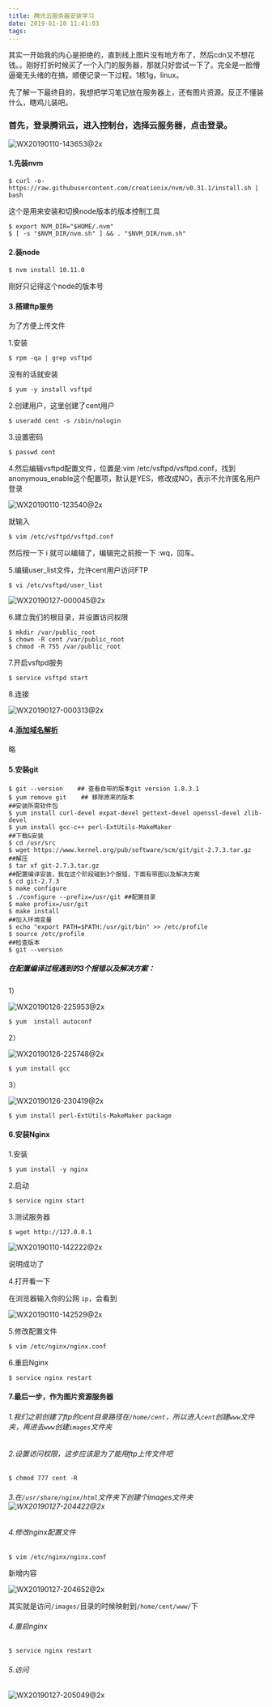 ```yaml
---
title: 腾讯云服务器安装学习
date: 2019-01-10 11:41:03
tags:
---
```


其实一开始我的内心是拒绝的，直到线上图片没有地方布了，然后cdn又不想花钱。。刚好打折时候买了一个入门的服务器，那就只好尝试一下了。完全是一脸懵逼毫无头绪的在搞，顺便记录一下过程。1核1g，linux。



先了解一下最终目的，我想把学习笔记放在服务器上，还有图片资源。反正不懂装什么，瞎鸡儿装吧。



### 首先，登录腾讯云，进入控制台，选择云服务器，点击登录。

![WX20190110-143653@2x](http://www.qinhanwen.xyz/WX20190110-143653@2x.png)

#### 1.先装nvm

```shell
$ curl -o- https://raw.githubusercontent.com/creationix/nvm/v0.31.1/install.sh | bash
```

这个是用来安装和切换node版本的版本控制工具

```shell
$ export NVM_DIR="$HOME/.nvm"
$ [ -s "$NVM_DIR/nvm.sh" ] && . "$NVM_DIR/nvm.sh"
```



#### 2.装node

```shell
$ nvm install 10.11.0
```

刚好只记得这个node的版本号



#### 3.搭建ftp服务

为了方便上传文件



1.安装

```shell
$ rpm -qa | grep vsftpd
```

没有的话就安装

```shell
$ yum -y install vsftpd
```



2.创建用户，这里创建了cent用户

```shell
$ useradd cent -s /sbin/nologin
```



3.设置密码

```shell
$ passwd cent
```



4.然后编辑vsftpd配置文件，位置是:vim /etc/vsftpd/vsftpd.conf，找到anonymous_enable这个配置项，默认是YES，修改成NO，表示不允许匿名用户登录

![WX20190110-123540@2x](http://www.qinhanwen.xyz/WX20190110-123540@2x.png)

就输入

```shell
$ vim /etc/vsftpd/vsftpd.conf
```

然后按一下 i 就可以编辑了，编辑完之前按一下 :wq，回车。



5.编辑user_list文件，允许cent用户访问FTP

```shell
$ vi /etc/vsftpd/user_list
```

![WX20190127-000045@2x](http://www.qinhanwen.xyz/WX20190127-000045@2x.png)



6.建立我们的根目录，并设置访问权限

```shell
$ mkdir /var/public_root
$ chown -R cent /var/public_root
$ chmod -R 755 /var/public_root
```



7.开启vsftpd服务

```shell
$ service vsftpd start
```



8.连接

![WX20190127-000313@2x](http://www.qinhanwen.xyz/WX20190127-000313@2x.png)





#### 4.[添加域名解析](https://cloud.tencent.com/document/product/302/3446)

略



#### 5.安装git

```shell
$ git --version    ## 查看自带的版本git version 1.8.3.1
$ yum remove git	## 移除原来的版本
##安装所需软件包
$ yum install curl-devel expat-devel gettext-devel openssl-devel zlib-devel  
$ yum install gcc-c++ perl-ExtUtils-MakeMaker
##下载&安装
$ cd /usr/src
$ wget https://www.kernel.org/pub/software/scm/git/git-2.7.3.tar.gz
##解压
$ tar xf git-2.7.3.tar.gz
##配置编译安装，我在这个阶段碰到3个报错，下面有带图以及解决方案
$ cd git-2.7.3
$ make configure
$ ./configure --prefix=/usr/git ##配置目录
$ make profix=/usr/git
$ make install
##加入环境变量
$ echo "export PATH=$PATH:/usr/git/bin" >> /etc/profile
$ source /etc/profile
##检查版本
$ git --version 
```



##### 在配置编译过程遇到的3个报错以及解决方案：

1）

![WX20190126-225953@2x](http://www.qinhanwen.xyz/WX20190126-225953@2x.png)

```shell
$ yum  install autoconf
```



2）

![WX20190126-225748@2x](http://www.qinhanwen.xyz/WX20190126-225748@2x.png)

```shell
$ yum install gcc
```



3）

![WX20190126-230419@2x](http://www.qinhanwen.xyz/WX20190126-230419@2x.png)

```shell
$ yum install perl-ExtUtils-MakeMaker package
```



#### 6.安装Nginx

1.安装

```shell
$ yum install -y nginx
```



2.启动

```shell
$ service nginx start
```



3.测试服务器

```shell
$ wget http://127.0.0.1
```

![WX20190110-142222@2x](http://www.qinhanwen.xyz/WX20190110-142222@2x.png)

说明成功了



4.打开看一下

在浏览器输入你的公网 `ip`，会看到

![WX20190110-142529@2x](http://www.qinhanwen.xyz/WX20190110-142529@2x.png)

5.修改配置文件

```shell
$ vim /etc/nginx/nginx.conf
```



6.重启Nginx

```shell
$ service nginx restart
```



#### 7.最后一步，作为图片资源服务器

###### 1.我们之前创建了ftp的cent目录路径在`/home/cent`，所以进入`cent`创建`www`文件夹，再进去`www`创建`images`文件夹



###### 2.设置访问权限，这步应该是为了能用ftp上传文件吧

```shell
$ chmod 777 cent -R
```



###### 3.在`/usr/share/nginx/html`文件夹下创建个images文件夹![WX20190127-204422@2x](http://www.qinhanwen.xyz/WX20190127-204422@2x.png)



###### 4.修改nginx配置文件 

```shell
$ vim /etc/nginx/nginx.conf
```

新增内容

![WX20190127-204652@2x](http://www.qinhanwen.xyz/WX20190127-204652@2x.png)

其实就是访问`/images/`目录的时候映射到`/home/cent/www/`下



###### 4.重启nginx

```shell
$ service nginx restart
```



###### 5.访问

![WX20190127-205049@2x](http://www.qinhanwen.xyz/WX20190127-205049@2x.png)